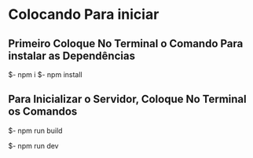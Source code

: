 # Colocando Para iniciar

## Primeiro Coloque No Terminal o Comando Para instalar as Dependências

$- npm i 
$- npm install
 
## Para Inicializar o Servidor, Coloque No Terminal os Comandos

$- npm run build 

$- npm run dev
